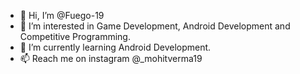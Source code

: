 - 👋 Hi, I’m @Fuego-19
- 👀 I’m interested in Game Development, Android Development and Competitive Programming.
- 🌱 I’m currently learning Android Development.
- 📫 Reach me on instagram @_mohitverma19

<!---
Fuego-19/Fuego-19 is a ✨ special ✨ repository because its `README.md` (this file) appears on your GitHub profile.
You can click the Preview link to take a look at your changes.
--->
